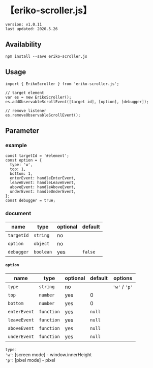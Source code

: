 # 【eriko-scroller.js】

```text=
version: v1.0.11
last updated: 2020.5.26
```

## Availability

```shell=
npm install --save eriko-scroller.js
```

## Usage

```javascript=
import { ErikoScroller } from 'eriko-scroller.js';

// target element
var es = new ErikoScroller();
es.addObservableScrollEvent([target id], [option], [debugger]);

// remove listener
es.removeObservableScrollEvent();
```

## Parameter

### example

```javascript=
const targetId = '#element';
const option = {
  type: 'w',
  top: 1,
  bottom: 1,
  enterEvent: handleEnterEvent,
  leaveEvent: handleLeaveEvent,
  aboveEvent: handleAboveEvent,
  underEvent: handleUnderEvent,
};
const debugger = true;
```

### document

name | type | optional | default
--- | --- | --- | ---
`targetId` | `string` | no |
`option` | `object` | no |
`debugger` | `boolean` | yes | `false`

#### `option`

name | type | optional | default | options
--- | --- | --- | --- | ---
`type` | `string` | no | | `'w'` / `'p'`
`top` | `number` | yes | 0
`bottom` | `number` | yes | 0
`enterEvent` | `function` | yes | `null`
`leaveEvent` | `function` | yes | `null`
`aboveEvent` | `function` | yes | `null`
`underEvent` | `function` | yes | `null`

`type`:  
`'w'`: [screen mode] - window.innerHeight  
`'p'`: [pixel mode] - pixel  
